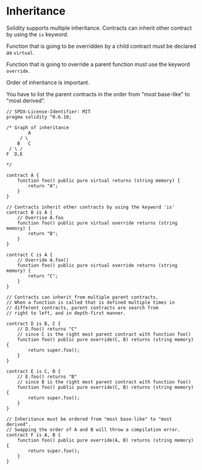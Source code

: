 # Inheritance  
Solidity supports multiple inheritance. Contracts can inherit other contract by using the `is` keyword.  

Function that is going to be overridden by a child contract must be declared as `virtual`.  

Function that is going to override a parent function must use the keyword `override`.  

Order of inheritance is important.  

You have to list the parent contracts in the order from "most base-like" to "most derived".  

```
// SPDX-License-Identifier: MIT
pragma solidity ^0.6.10;

/* Graph of inheritance
		A
	 / \
	B   C
 / \ /
F  D,E

*/

contract A {
	function foo() public pure virtual returns (string memory) {
		return "A";
	}
}

// Contracts inherit other contracts by using the keyword 'is'
contract B is A {
	// Overrise A.foo
	function foo() public pure virtual override returns (string memory) {
		return "B";
	}
}

contract C is A {
	// Override A.foo()
	function foo() public pure virtual override returns (string memory) {
		return "C";
	}
}

// Contracts can inherit from multiple parent contracts.
// When a function is called that is defined multiple times in
// different contracts, parent contracts are search from
// right to left, and in depth-first manner.

contract D is B, C {
	// D.foo() returns "C"
	// since C is the right most parent contract with function foo()
	function foo() public pure override(C, B) returns (string memory) {
		return super.foo();
	}
}

contract E is C, B {
	// E.foo() returns "B"
	// since B is the right most parent contract with function foo()
	function foo() public pure override(C, B) returns (string memory) {
		return super.foo();
	}
}

// Inheritance must be ordered from "most base-like" to "most derived".
// Swapping the order of A and B will throw a compilation error.
contract F is A, B {
	function foo() public pure override(A, B) returns (string memory) {
		return super.foo();
	}
}
```